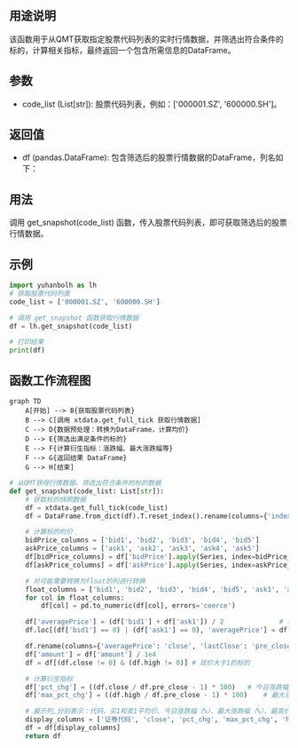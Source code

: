 ## 用途说明

该函数用于从QMT获取指定股票代码列表的实时行情数据，并筛选出符合条件的标的，计算相关指标，最终返回一个包含所需信息的DataFrame。

## 参数

* code_list (List[str]):  股票代码列表，例如：['000001.SZ', '600000.SH']。
## 返回值

* df (pandas.DataFrame): 包含筛选后的股票行情数据的DataFrame，列名如下：
## 用法

调用 get_snapshot(code_list) 函数，传入股票代码列表，即可获取筛选后的股票行情数据。

## 示例

```python
import yuhanbolh as lh
# 获取股票代码列表
code_list = ['000001.SZ', '600000.SH']

# 调用 get_snapshot 函数获取行情数据
df = lh.get_snapshot(code_list)

# 打印结果
print(df)
```

## 函数工作流程图

```mermaid
graph TD
    A[开始] --> B{获取股票代码列表}
    B --> C[调用 xtdata.get_full_tick 获取行情数据]
    C --> D{数据预处理：转换为DataFrame，计算均价}
    D --> E{筛选出满足条件的标的}
    E --> F{计算衍生指标：涨跌幅、最大涨跌幅等}
    F --> G{返回结果 DataFrame}
    G --> H[结束]
```

```python
# 从QMT获得行情数据，筛选出符合条件的标的数据
def get_snapshot(code_list: List[str]):
    # 获取标的快照数据
    df = xtdata.get_full_tick(code_list)
    df = DataFrame.from_dict(df).T.reset_index().rename(columns={'index': '证券代码'})

    # 计算标的均价
    bidPrice_columns = ['bid1', 'bid2', 'bid3', 'bid4', 'bid5']
    askPrice_columns = ['ask1', 'ask2', 'ask3', 'ask4', 'ask5']
    df[bidPrice_columns] = df['bidPrice'].apply(Series, index=bidPrice_columns)
    df[askPrice_columns] = df['askPrice'].apply(Series, index=askPrice_columns)

    # 对可能需要转换为float的列进行转换
    float_columns = ['bid1', 'bid2', 'bid3', 'bid4', 'bid5', 'ask1', 'ask2', 'ask3', 'ask4', 'ask5', 'amount', 'lastClose', 'volume']
    for col in float_columns:
        df[col] = pd.to_numeric(df[col], errors='coerce')

    df['averagePrice'] = (df['bid1'] + df['ask1']) / 2              # 求买1和卖1的平均价
    df.loc[(df['bid1'] == 0) | (df['ask1'] == 0), 'averagePrice'] = df['bid1'] + df['ask1'] # 涨跌停修正

    df.rename(columns={'averagePrice': 'close', 'lastClose': 'pre_close', 'volume': 'vol'}, inplace=True)
    df['amount'] = df['amount'] / 1e4
    df = df[(df.close != 0) & (df.high != 0)] # 现价大于1的标的

    # 计算衍生指标
    df['pct_chg'] = ((df.close / df.pre_close - 1) * 100)   # 今日涨跌幅（%）
    df['max_pct_chg'] = ((df.high / df.pre_close - 1) * 100)    # 最大涨跌幅（%）

    # 展示列,分别表示：代码、买1和卖1平均价、今日涨跌幅（%）、最大涨跌幅（%）、最高价、最低价、昨收价、成交量、成交额（万元）
    display_columns = ['证券代码', 'close', 'pct_chg', 'max_pct_chg', 'high', 'low', 'pre_close', 'vol', 'amount']
    df = df[display_columns]
    return df
```

